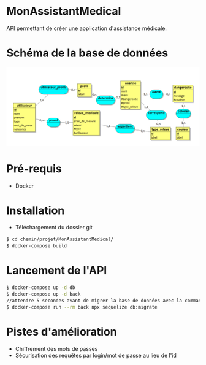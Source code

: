 # MonAssistantMedical

 API permettant de créer une application d'assistance médicale.

# Schéma de la base de données

![Alt text](ressources/MCD.PNG?raw=true "schéma bd")

# Pré-requis

* Docker

# Installation

* Téléchargement du dossier git
```bash
$ cd chemin/projet/MonAssistantMedical/
$ docker-compose build
```

# Lancement de l'API

```bash
$ docker-compose up -d db
$ docker-compose up -d back
//attendre 5 secondes avant de migrer la base de données avec la commande suivante
$ docker-compose run --rm back npx sequelize db:migrate
```

# Pistes d'amélioration

* Chiffrement des mots de passes
* Sécurisation des requêtes par login/mot de passe au lieu de l'id